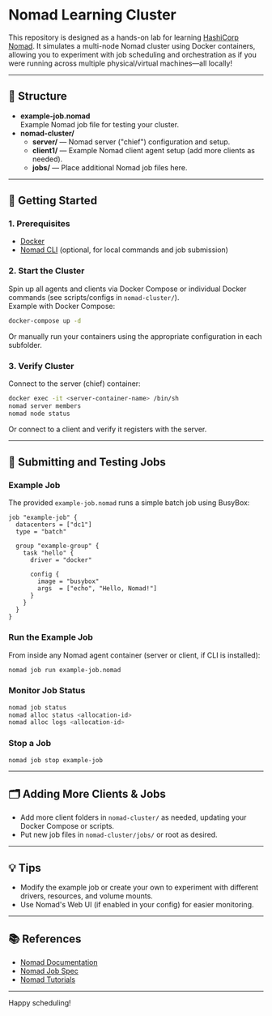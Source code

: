 # Nomad Learning Cluster

This repository is designed as a hands-on lab for learning [HashiCorp Nomad](https://www.nomadproject.io/). It simulates a multi-node Nomad cluster using Docker containers, allowing you to experiment with job scheduling and orchestration as if you were running across multiple physical/virtual machines—all locally!

---

## 📁 Structure

- **example-job.nomad**  
  Example Nomad job file for testing your cluster.  
- **nomad-cluster/**
  - **server/** — Nomad server ("chief") configuration and setup.
  - **client1/** — Example Nomad client agent setup (add more clients as needed).
  - **jobs/** — Place additional Nomad job files here.

---

## 🚀 Getting Started

### 1. Prerequisites

- [Docker](https://www.docker.com/)
- [Nomad CLI](https://developer.hashicorp.com/nomad/downloads) (optional, for local commands and job submission)

### 2. Start the Cluster

Spin up all agents and clients via Docker Compose or individual Docker commands (see scripts/configs in `nomad-cluster/`).  
Example with Docker Compose:
```sh
docker-compose up -d
```
Or manually run your containers using the appropriate configuration in each subfolder.

### 3. Verify Cluster

Connect to the server (chief) container:
```sh
docker exec -it <server-container-name> /bin/sh
nomad server members
nomad node status
```

Or connect to a client and verify it registers with the server.

---

## 📝 Submitting and Testing Jobs

### Example Job

The provided `example-job.nomad` runs a simple batch job using BusyBox:

```hcl
job "example-job" {
  datacenters = ["dc1"]
  type = "batch" 

  group "example-group" {
    task "hello" {
      driver = "docker"

      config {
        image = "busybox"
        args  = ["echo", "Hello, Nomad!"]
      }
    }
  }
}
```

### Run the Example Job

From inside any Nomad agent container (server or client, if CLI is installed):

```sh
nomad job run example-job.nomad
```

### Monitor Job Status

```sh
nomad job status
nomad alloc status <allocation-id>
nomad alloc logs <allocation-id>
```

### Stop a Job

```sh
nomad job stop example-job
```

---

## 🗂 Adding More Clients & Jobs

- Add more client folders in `nomad-cluster/` as needed, updating your Docker Compose or scripts.
- Put new job files in `nomad-cluster/jobs/` or root as desired.

---

## 💡 Tips

- Modify the example job or create your own to experiment with different drivers, resources, and volume mounts.
- Use Nomad's Web UI (if enabled in your config) for easier monitoring.

---

## 📚 References

- [Nomad Documentation](https://developer.hashicorp.com/nomad/docs)
- [Nomad Job Spec](https://developer.hashicorp.com/nomad/docs/job-specification)
- [Nomad Tutorials](https://developer.hashicorp.com/nomad/tutorials)

---

Happy scheduling!